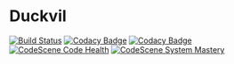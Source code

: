 # Duckvil

[![Build Status](https://travis-ci.org/Duckvil/Duckvil.svg?branch=development)](https://travis-ci.org/Duckvil/Duckvil)
[![Codacy Badge](https://app.codacy.com/project/badge/Grade/6a1eef270dc445c6bbfa69f355a359cd)](https://www.codacy.com/gh/Duckvil/Duckvil?utm_source=github.com&amp;utm_medium=referral&amp;utm_content=Duckvil/Duckvil&amp;utm_campaign=Badge_Grade)
[![Codacy Badge](https://app.codacy.com/project/badge/Coverage/6a1eef270dc445c6bbfa69f355a359cd)](https://www.codacy.com/gh/Duckvil/Duckvil?utm_source=github.com&amp;utm_medium=referral&amp;utm_content=Duckvil/Duckvil&amp;utm_campaign=Badge_Coverage)
[![CodeScene Code Health](https://codescene.io/projects/9328/status-badges/code-health)](https://codescene.io/projects/9328)
[![CodeScene System Mastery](https://codescene.io/projects/9328/status-badges/system-mastery)](https://codescene.io/projects/9328)
